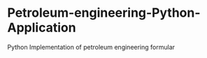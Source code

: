 # Petroleum-engineering-Python-Application
Python Implementation of petroleum engineering formular 
